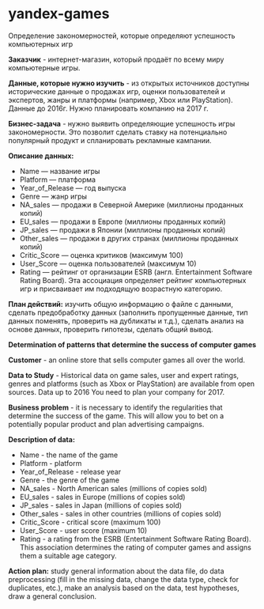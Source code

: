 # yandex-games
Определение закономерностей, которые определяют успешность компьютерных игр

**Заказчик** - интернет-магазин, который продаёт по всему миру компьютерные игры. 

**Данные, которые нужно изучить** - из открытых источников доступны исторические данные о продажах игр, оценки пользователей и экспертов, жанры и платформы (например, Xbox или PlayStation). Данные до 2016г. Нужно планировать компанию на 2017 г.

**Бизнес-задача** - нужно выявить определяющие успешность игры закономерности. Это позволит сделать ставку на потенциально популярный продукт и спланировать рекламные кампании.

**Описание данных:**

- Name — название игры
- Platform — платформа
- Year_of_Release — год выпуска
- Genre — жанр игры
- NA_sales — продажи в Северной Америке (миллионы проданных копий)
- EU_sales — продажи в Европе (миллионы проданных копий)
- JP_sales — продажи в Японии (миллионы проданных копий)
- Other_sales — продажи в других странах (миллионы проданных копий)
- Critic_Score — оценка критиков (максимум 100)
- User_Score — оценка пользователей (максимум 10)
- Rating — рейтинг от организации ESRB (англ. Entertainment Software Rating Board). Эта ассоциация определяет рейтинг компьютерных игр и присваивает им подходящую возрастную категорию.

**План действий:** изучить общую информацию о файле с данными, сделать предобработку данных (заполнить пропущенные данные, тип данных поменять, проверить на дубликаты и т.д.), сделать анализ на основе данных, проверить гипотезы, сделать общий вывод.


**Determination of patterns that determine the success of computer games**

**Customer** - an online store that sells computer games all over the world.

**Data to Study** - Historical data on game sales, user and expert ratings, genres and platforms (such as Xbox or PlayStation) are available from open sources. Data up to 2016 You need to plan your company for 2017.

**Business problem** - it is necessary to identify the regularities that determine the success of the game. This will allow you to bet on a potentially popular product and plan advertising campaigns.

**Description of data:**

- Name - the name of the game
- Platform - platform
- Year_of_Release - release year
- Genre - the genre of the game
- NA_sales - North American sales (millions of copies sold)
- EU_sales - sales in Europe (millions of copies sold)
- JP_sales - sales in Japan (millions of copies sold)
- Other_sales - sales in other countries (millions of copies sold)
- Critic_Score - critical score (maximum 100)
- User_Score - user score (maximum 10)
- Rating - a rating from the ESRB (Entertainment Software Rating Board). This association determines the rating of computer games and assigns them a suitable age category.

**Action plan:** study general information about the data file, do data preprocessing (fill in the missing data, change the data type, check for duplicates, etc.), make an analysis based on the data, test hypotheses, draw a general conclusion.
